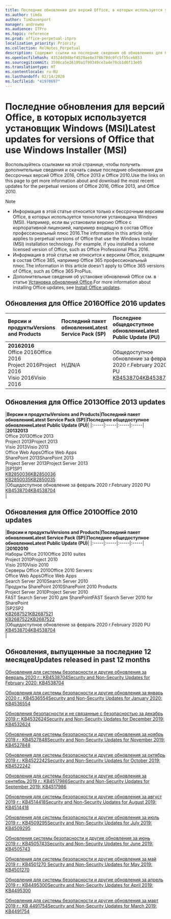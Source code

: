 ```yaml
---
title: Последние обновления для версий Office, в которых используется установщик Windows (MSI)
ms.author: timda
author: TimDavenport
manager: andrewmo
ms.audience: ITPro
ms.topic: reference
ms.prod: office-perpetual-itpro
localization_priority: Priority
ms.collection: RelNotes_Perpetual
description: Содержит ссылки на последние сведения об обновлениях для бессрочных версий Office 2016, Office 2013 и Office 2010 для ИТ-специалистов
ms.openlocfilehash: 43524d948ef4520ae8e378b70dc0fc5f55ceb853
ms.sourcegitcommit: 3598ca5e26109a1f99349ce3a4e70cb1d6f13e05
ms.translationtype: HT
ms.contentlocale: ru-RU
ms.lasthandoff: 02/14/2020
ms.locfileid: "41978697"
---
```

# <a name="latest-updates-for-versions-of-office-that-use-windows-installer-msi"></a><span data-ttu-id="8c406-103">Последние обновления для версий Office, в которых используется установщик Windows (MSI)</span><span class="sxs-lookup"><span data-stu-id="8c406-103">Latest updates for versions of Office that use Windows Installer (MSI)</span></span>

<span data-ttu-id="8c406-104">Воспользуйтесь ссылками на этой странице, чтобы получить дополнительные сведения и скачать самые последние обновления для бессрочных версий Office 2016, Office 2013 и Office 2010.</span><span class="sxs-lookup"><span data-stu-id="8c406-104">Use the links on this page to get more information about and download the most recent updates for the perpetual versions of Office 2016, Office 2013, and Office 2010.</span></span>
  
 
> [!NOTE]
> - <span data-ttu-id="8c406-p101">Информация в этой статье относится только к бессрочным версиям Office, в которых используется технология установщика Windows (MSI). Например, если вы установили версию Office с корпоративной лицензией, например входящую в состав Office профессиональный плюс 2016.</span><span class="sxs-lookup"><span data-stu-id="8c406-p101">The information in this article only applies to perpetual versions of Office that use the Windows Installer (MSI) installation technology. For example, if you installed a volume licensed version of Office, such as Office Professional Plus 2016.</span></span>
> - <span data-ttu-id="8c406-107">Информация в этой статье не относится к версиям Office, входящим в состав Office 365, например Office 365 профессиональный плюс.</span><span class="sxs-lookup"><span data-stu-id="8c406-107">The information in this article doesn't apply to Office 365 versions of Office, such as Office 365 ProPlus.</span></span>
> - <span data-ttu-id="8c406-108">Дополнительные сведения об установке обновлений Office см. в статье [Установка обновлений Office](https://support.office.com/article/2ab296f3-7f03-43a2-8e50-46de917611c5).</span><span class="sxs-lookup"><span data-stu-id="8c406-108">For more information about installing Office updates, see [Install Office updates](https://support.office.com/article/2ab296f3-7f03-43a2-8e50-46de917611c5).</span></span> 


## <a name="office-2016-updates"></a><span data-ttu-id="8c406-109">Обновления для Office 2016</span><span class="sxs-lookup"><span data-stu-id="8c406-109">Office 2016 updates</span></span>

|<span data-ttu-id="8c406-110">**Версии и продукты**</span><span class="sxs-lookup"><span data-stu-id="8c406-110">**Versions and Products**</span></span>|<span data-ttu-id="8c406-111">**Последний пакет обновления**</span><span class="sxs-lookup"><span data-stu-id="8c406-111">**Latest Service Pack (SP)**</span></span>|<span data-ttu-id="8c406-112">**Последнее общедоступное обновление**</span><span class="sxs-lookup"><span data-stu-id="8c406-112">**Latest Public Update (PU)**</span></span>|
|:-----|:-----|:-----|
|<span data-ttu-id="8c406-113">**2016**</span><span class="sxs-lookup"><span data-stu-id="8c406-113">**2016**</span></span> <br/> <span data-ttu-id="8c406-114">Office 2016</span><span class="sxs-lookup"><span data-stu-id="8c406-114">Office 2016</span></span>  <br/> <span data-ttu-id="8c406-115">Project 2016</span><span class="sxs-lookup"><span data-stu-id="8c406-115">Project 2016</span></span>  <br/> <span data-ttu-id="8c406-116">Visio 2016</span><span class="sxs-lookup"><span data-stu-id="8c406-116">Visio 2016</span></span>  <br/> |<span data-ttu-id="8c406-117">Н/Д</span><span class="sxs-lookup"><span data-stu-id="8c406-117">N/A</span></span>  <br/> |<span data-ttu-id="8c406-118">Общедоступное обновление за февраль 2020 г.</span><span class="sxs-lookup"><span data-stu-id="8c406-118">February 2020 PU</span></span>  <br/> [<span data-ttu-id="8c406-119">KB4538704</span><span class="sxs-lookup"><span data-stu-id="8c406-119">KB4538704</span></span>](https://support.microsoft.com/help/4538704) <br/> |
   
## <a name="office-2013-updates"></a><span data-ttu-id="8c406-120">Обновления для Office 2013</span><span class="sxs-lookup"><span data-stu-id="8c406-120">Office 2013 updates</span></span>

|<span data-ttu-id="8c406-121">**Версии и продукты**</span><span class="sxs-lookup"><span data-stu-id="8c406-121">**Versions and Products**</span></span>|<span data-ttu-id="8c406-122">**Последний пакет обновления**</span><span class="sxs-lookup"><span data-stu-id="8c406-122">**Latest Service Pack (SP)**</span></span>|<span data-ttu-id="8c406-123">**Последнее общедоступное обновление**</span><span class="sxs-lookup"><span data-stu-id="8c406-123">**Latest Public Update (PU)**</span></span>|
|:-----|:-----|:-----|:-----|
|<span data-ttu-id="8c406-124">**2013**</span><span class="sxs-lookup"><span data-stu-id="8c406-124">**2013**</span></span> <br/> <span data-ttu-id="8c406-125">Office 2013</span><span class="sxs-lookup"><span data-stu-id="8c406-125">Office 2013</span></span>  <br/> <span data-ttu-id="8c406-126">Project 2013</span><span class="sxs-lookup"><span data-stu-id="8c406-126">Project 2013</span></span>  <br/> <span data-ttu-id="8c406-127">Visio 2013</span><span class="sxs-lookup"><span data-stu-id="8c406-127">Visio 2013</span></span>  <br/> <span data-ttu-id="8c406-128">Office Web Apps</span><span class="sxs-lookup"><span data-stu-id="8c406-128">Office Web Apps</span></span>  <br/> <span data-ttu-id="8c406-129">SharePoint 2013</span><span class="sxs-lookup"><span data-stu-id="8c406-129">SharePoint 2013</span></span>  <br/> <span data-ttu-id="8c406-130">Project Server 2013</span><span class="sxs-lookup"><span data-stu-id="8c406-130">Project Server 2013</span></span>  <br/> |<span data-ttu-id="8c406-131">SP1</span><span class="sxs-lookup"><span data-stu-id="8c406-131">SP1</span></span> <br/> [<span data-ttu-id="8c406-132">KB2850036</span><span class="sxs-lookup"><span data-stu-id="8c406-132">KB2850036</span></span>](https://support.microsoft.com/kb/2850036) <br/>[<span data-ttu-id="8c406-133">KB2850035</span><span class="sxs-lookup"><span data-stu-id="8c406-133">KB2850035</span></span>](https://support.microsoft.com/kb/2850035) <br/> |<span data-ttu-id="8c406-134">Общедоступное обновление за февраль 2020 г.</span><span class="sxs-lookup"><span data-stu-id="8c406-134">February 2020 PU</span></span>  <br/> [<span data-ttu-id="8c406-135">KB4538704</span><span class="sxs-lookup"><span data-stu-id="8c406-135">KB4538704</span></span>](https://support.microsoft.com/help/4538704) <br/> |
   
## <a name="office-2010-updates"></a><span data-ttu-id="8c406-136">Обновления для Office 2010</span><span class="sxs-lookup"><span data-stu-id="8c406-136">Office 2010 updates</span></span>

|<span data-ttu-id="8c406-137">**Версии и продукты**</span><span class="sxs-lookup"><span data-stu-id="8c406-137">**Versions and Products**</span></span>|<span data-ttu-id="8c406-138">**Последний пакет обновления**</span><span class="sxs-lookup"><span data-stu-id="8c406-138">**Latest Service Pack (SP)**</span></span>|<span data-ttu-id="8c406-139">**Последнее общедоступное обновление**</span><span class="sxs-lookup"><span data-stu-id="8c406-139">**Latest Public Update (PU)**</span></span>|
|:-----|:-----|:-----|:-----|
|<span data-ttu-id="8c406-140">**2010**</span><span class="sxs-lookup"><span data-stu-id="8c406-140">**2010**</span></span> <br/> <span data-ttu-id="8c406-141">Наборы Office 2010</span><span class="sxs-lookup"><span data-stu-id="8c406-141">Office 2010 suites</span></span>  <br/> <span data-ttu-id="8c406-142">Project 2010</span><span class="sxs-lookup"><span data-stu-id="8c406-142">Project 2010</span></span>  <br/> <span data-ttu-id="8c406-143">Visio 2010</span><span class="sxs-lookup"><span data-stu-id="8c406-143">Visio 2010</span></span>  <br/> <span data-ttu-id="8c406-144">Серверы Office 2010</span><span class="sxs-lookup"><span data-stu-id="8c406-144">Office 2010 Servers</span></span>  <br/> <span data-ttu-id="8c406-145">Office Web Apps</span><span class="sxs-lookup"><span data-stu-id="8c406-145">Office Web Apps</span></span>  <br/> <span data-ttu-id="8c406-146">Search Server 2010</span><span class="sxs-lookup"><span data-stu-id="8c406-146">Search Server 2010</span></span>  <br/> <span data-ttu-id="8c406-147">Продукты SharePoint 2010</span><span class="sxs-lookup"><span data-stu-id="8c406-147">SharePoint 2010 Products</span></span>  <br/> <span data-ttu-id="8c406-148">Project Server 2010</span><span class="sxs-lookup"><span data-stu-id="8c406-148">Project Server 2010</span></span>  <br/> <span data-ttu-id="8c406-149">FAST Search Server 2010 для SharePoint</span><span class="sxs-lookup"><span data-stu-id="8c406-149">FAST Search Server 2010 for SharePoint</span></span>  <br/> |<span data-ttu-id="8c406-150">SP2</span><span class="sxs-lookup"><span data-stu-id="8c406-150">SP2</span></span> <br/>[<span data-ttu-id="8c406-151">KB2687521</span><span class="sxs-lookup"><span data-stu-id="8c406-151">KB2687521</span></span>](https://support.microsoft.com/kb/2687521) <br/> [<span data-ttu-id="8c406-152">KB2687522</span><span class="sxs-lookup"><span data-stu-id="8c406-152">KB2687522</span></span>](https://support.microsoft.com/kb/2687522) <br/> |<span data-ttu-id="8c406-153">Общедоступное обновление за февраль 2020 г.</span><span class="sxs-lookup"><span data-stu-id="8c406-153">February 2020 PU</span></span>  <br/> [<span data-ttu-id="8c406-154">KB4538704</span><span class="sxs-lookup"><span data-stu-id="8c406-154">KB4538704</span></span>](https://support.microsoft.com/help/4538704) <br/>|
   

   
## <a name="updates-released-in-past-12-months"></a><span data-ttu-id="8c406-155">Обновления, выпущенные за последние 12 месяцев</span><span class="sxs-lookup"><span data-stu-id="8c406-155">Updates released in past 12 months</span></span>

[<span data-ttu-id="8c406-156">Обновления для системы безопасности и другие обновления за февраль 2020 г.: KB4538704</span><span class="sxs-lookup"><span data-stu-id="8c406-156">Security and Non-Security Updates for February 2020: KB4538704</span></span>](https://support.microsoft.com/help/4538704)

[<span data-ttu-id="8c406-157">Обновления для системы безопасности и другие обновления за январь 2020 г.: KB4536554</span><span class="sxs-lookup"><span data-stu-id="8c406-157">Security and Non-Security Updates for January 2020: KB4536554</span></span>](https://support.microsoft.com/help/4536554)

[<span data-ttu-id="8c406-158">Обновления безопасности и не связанные с безопасностью за декабрь 2019 г: KB4532624</span><span class="sxs-lookup"><span data-stu-id="8c406-158">Security and Non-Security Updates for December 2019: KB4532624</span></span>](https://support.microsoft.com/help/4532624)

[<span data-ttu-id="8c406-159">Обновления для системы безопасности и другие обновления за ноябрь 2019 г.: KB4527848</span><span class="sxs-lookup"><span data-stu-id="8c406-159">Security and Non-Security Updates for November 2019: KB4527848</span></span>](https://support.microsoft.com/help/4527848)

[<span data-ttu-id="8c406-160">Обновления для системы безопасности и другие обновления за октябрь 2019 г.: KB4522242</span><span class="sxs-lookup"><span data-stu-id="8c406-160">Security and Non-Security Updates for October 2019: KB4522242</span></span>](https://support.microsoft.com/help/4522242)

[<span data-ttu-id="8c406-161">Обновления для системы безопасности и другие обновления за сентябрь 2019 г.: KB4517986</span><span class="sxs-lookup"><span data-stu-id="8c406-161">Security and Non-Security Updates for September 2019: KB4517986</span></span>](https://support.microsoft.com/help/4517986 )

[<span data-ttu-id="8c406-162">Обновления для системы безопасности и другие обновления за август 2019 г.: KB4514418</span><span class="sxs-lookup"><span data-stu-id="8c406-162">Security and Non-Security Updates for August 2019: KB4514418</span></span>](https://support.microsoft.com/help/4514418)

[<span data-ttu-id="8c406-163">Обновления для системы безопасности и другие обновления за июль 2019 г.: KB4509295</span><span class="sxs-lookup"><span data-stu-id="8c406-163">Security and Non-Security Updates for July 2019: KB4509295</span></span>](https://support.microsoft.com/help/4509295)

[<span data-ttu-id="8c406-164">Обновления системы безопасности и другие обновления за июнь 2019 г.: KB4505743</span><span class="sxs-lookup"><span data-stu-id="8c406-164">Security and Non-Security Updates for June 2019: KB4505743</span></span>](https://support.microsoft.com/help/4505743)

[<span data-ttu-id="8c406-165">Обновления для системы безопасности и другие обновления за май 2019 г.: KB4501270 </span><span class="sxs-lookup"><span data-stu-id="8c406-165">Security and Non-Security Updates for May 2019: KB4501270 </span></span>](https://support.microsoft.com/help/4501270)

[<span data-ttu-id="8c406-166">Обновления для системы безопасности и другие обновления за апрель 2019 г.: KB4495300</span><span class="sxs-lookup"><span data-stu-id="8c406-166">Security and Non-Security Updates for April 2019: KB4495300</span></span>](https://support.microsoft.com/help/4495300)

[<span data-ttu-id="8c406-167">Обновления для системы безопасности и другие обновления за март 2019 г.: KB 4491754</span><span class="sxs-lookup"><span data-stu-id="8c406-167">Security and Non-Security Updates for March 2019: KB4491754</span></span>](https://support.microsoft.com/help/4491754) 










 

   

   

  


  
 
  
 
  

  
   
  
